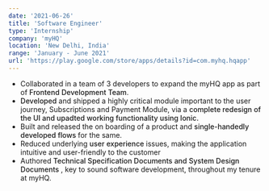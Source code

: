 ```yaml
---
date: '2021-06-26'
title: 'Software Engineer'
type: 'Internship'
company: 'myHQ'
location: 'New Delhi, India'
range: 'January - June 2021'
url: 'https://play.google.com/store/apps/details?id=com.myhq.hqapp'
---
```

<style> 
.bold-primary{
    color: var(--primary);
    font-weight: 500;
    margin: 0px;
    display: inline;
}
</style>
- Collaborated in a team of 3 developers to expand the myHQ app as part of <p class="bold-primary"> Frontend Development Team</p>.
- <p class="bold-primary">Developed</p> and shipped a highly critical module important to the user journey, Subscriptions and Payment Module, via a <p class="bold-primary"> complete redesign of the UI and upadted working functionality using Ionic.</p>
- Built and released the on boarding of a product and <p class="bold-primary"> single-handedly developed flows </p> for the same.
- Reduced underlying <p class="bold-primary"> user experience </p> issues, making the application intuitive and user-friendly to the customer
- Authored <p class="bold-primary"> Technical Specification Documents and System Design Documents </p>, key to sound software development, throughout my tenure at myHQ.

